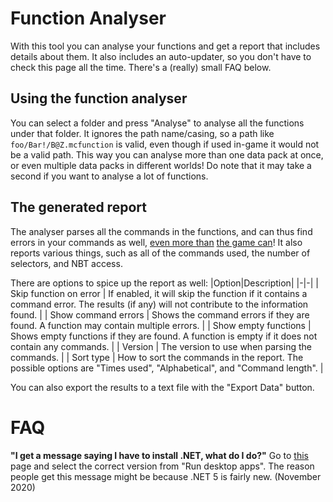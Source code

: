# Function Analyser
With this tool you can analyse your functions and get a report that includes details about them. It also includes an auto-updater, so you don't have to check this page all the time. There's a (really) small FAQ below.

## Using the function analyser
You can select a folder and press "Analyse" to analyse all the functions under that folder. It ignores the path name/casing, so a path like `foo/Bar!/B@Z.mcfunction` is valid, even though if used in-game it would not be a valid path. This way you can analyse more than one data pack at once, or even multiple data packs in different worlds! Do note that it may take a second if you want to analyse a lot of functions.

## The generated report
The analyser parses all the commands in the functions, and can thus find errors in your commands as well, [even more than](https://bugs.mojang.com/browse/MC-165773) [the game can](https://bugs.mojang.com/browse/MC-198113)! It also reports various things, such as all of the commands used, the number of selectors, and NBT access.

There are options to spice up the report as well:
|Option|Description|
|-|-|
| Skip function on error | If enabled, it will skip the function if it contains a command error. The results (if any) will not contribute to the information found. |
| Show command errors | Shows the command errors if they are found. A function may contain multiple errors. |
| Show empty functions | Shows empty functions if they are found. A function is empty if it does not contain any commands. |
| Version | The version to use when parsing the commands. |
| Sort type | How to sort the commands in the report. The possible options are "Times used", "Alphabetical", and "Command length". |

You can also export the results to a text file with the "Export Data" button.


# FAQ
**"I get a message saying I have to install .NET, what do I do?"**
Go to [this](https://dotnet.microsoft.com/download/dotnet-core/5.0/runtime/?utm_source=getdotnetcore&utm_medium=referral) page and select the correct version from "Run desktop apps".
The reason people get this message might be because .NET 5 is fairly new. (November 2020)
